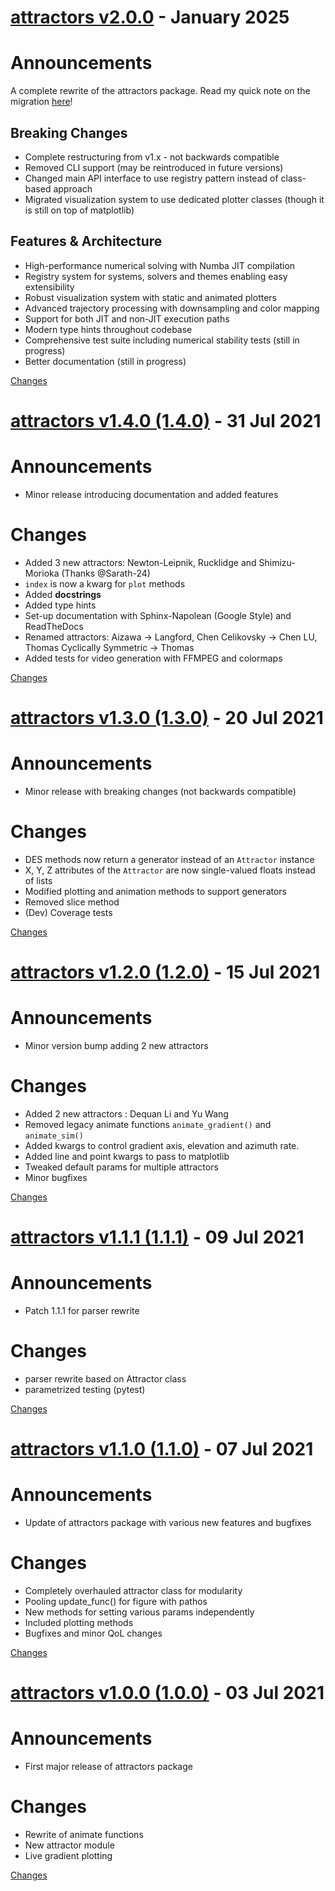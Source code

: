 <a name="v2.0.0"></a>
# [attractors v2.0.0](https://github.com/vdesmond/attractors/releases/tag/2.0.0) - January 2025

# Announcements
A complete rewrite of the attractors package. Read my quick note on the migration [here](https://attractors.vdesmond.com/#creators-note)!

## Breaking Changes
- Complete restructuring from v1.x - not backwards compatible
- Removed CLI support (may be reintroduced in future versions)
- Changed main API interface to use registry pattern instead of class-based approach
- Migrated visualization system to use dedicated plotter classes (though it is still on top of matplotlib)

## Features & Architecture
- High-performance numerical solving with Numba JIT compilation
- Registry system for systems, solvers and themes enabling easy extensibility
- Robust visualization system with static and animated plotters
- Advanced trajectory processing with downsampling and color mapping
- Support for both JIT and non-JIT execution paths
- Modern type hints throughout codebase
- Comprehensive test suite including numerical stability tests (still in progress)
- Better documentation (still in progress)

[Changes][v2.0.0]


<a name="1.4.0"></a>
# [attractors v1.4.0 (1.4.0)](https://github.com/vdesmond/attractors/releases/tag/1.4.0) - 31 Jul 2021

# Announcements
* Minor release introducing documentation and added features

# Changes
* Added 3 new attractors: Newton-Leipnik, Rucklidge and Shimizu-Morioka (Thanks @Sarath-24)
* `index` is now a kwarg for `plot` methods
* Added **docstrings**
* Added type hints
* Set-up documentation with Sphinx-Napolean (Google Style) and ReadTheDocs
* Renamed attractors: Aizawa -> Langford, Chen Celikovsky -> Chen LU, Thomas Cyclically Symmetric -> Thomas
* Added tests for video generation with FFMPEG and colormaps

[Changes][1.4.0]


<a name="1.3.0"></a>
# [attractors v1.3.0 (1.3.0)](https://github.com/vdesmond/attractors/releases/tag/1.3.0) - 20 Jul 2021

# Announcements
* Minor release with breaking changes (not backwards compatible)

# Changes
* DES methods now return a generator instead of an `Attractor` instance
* X, Y, Z attributes of the `Attractor` are now single-valued floats instead of lists
* Modified plotting and animation methods to support generators
* Removed slice method
* (Dev) Coverage tests

[Changes][1.3.0]


<a name="1.2.0"></a>
# [attractors v1.2.0 (1.2.0)](https://github.com/vdesmond/attractors/releases/tag/1.2.0) - 15 Jul 2021

# Announcements
* Minor version bump adding 2 new attractors

# Changes
* Added 2 new attractors : Dequan Li and Yu Wang
* Removed legacy animate functions `animate_gradient()` and `animate_sim()`
* Added kwargs to control gradient axis, elevation and azimuth rate.
* Added line and point kwargs to pass to matplotlib
* Tweaked default params for multiple attractors
* Minor bugfixes

[Changes][1.2.0]


<a name="1.1.1"></a>
# [attractors v1.1.1 (1.1.1)](https://github.com/vdesmond/attractors/releases/tag/1.1.1) - 09 Jul 2021

# Announcements
* Patch 1.1.1 for parser rewrite

# Changes
* parser rewrite based on Attractor class
* parametrized testing (pytest)

[Changes][1.1.1]


<a name="1.1.0"></a>
# [attractors v1.1.0 (1.1.0)](https://github.com/vdesmond/attractors/releases/tag/1.1.0) - 07 Jul 2021

# Announcements
*  Update of attractors package with various new features and bugfixes

# Changes
* Completely overhauled attractor class for modularity
* Pooling update_func() for figure with pathos
* New methods for setting various params independently
* Included plotting methods
* Bugfixes and minor QoL changes



[Changes][1.1.0]


<a name="1.0.0"></a>
# [attractors v1.0.0 (1.0.0)](https://github.com/vdesmond/attractors/releases/tag/1.0.0) - 03 Jul 2021

# Announcements
* First major release of attractors package

# Changes
* Rewrite of animate functions
* New attractor module
* Live gradient plotting

[Changes][1.0.0]


[v2.0.0]: https://github.com/vdesmond/attractors/compare/1.4.1...v2.0.0
[1.4.0]: https://github.com/vdesmond/attractors/compare/1.3.0...1.4.0
[1.3.0]: https://github.com/vdesmond/attractors/compare/1.2.0...1.3.0
[1.2.0]: https://github.com/vdesmond/attractors/compare/1.1.1...1.2.0
[1.1.1]: https://github.com/vdesmond/attractors/compare/1.1.0...1.1.1
[1.1.0]: https://github.com/vdesmond/attractors/compare/1.0.0...1.1.0
[1.0.0]: https://github.com/vdesmond/attractors/tree/1.0.0

 <!-- Generated by changelog-from-release -->
